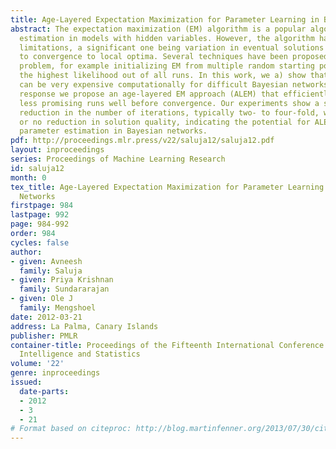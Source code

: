 ```yaml
---
title: Age-Layered Expectation Maximization for Parameter Learning in Bayesian Networks
abstract: The expectation maximization (EM) algorithm is a popular algorithm for parameter
  estimation in models with hidden variables. However, the algorithm has several non-trivial
  limitations, a significant one being variation in eventual solutions found, due
  to convergence to local optima. Several techniques have been proposed to allay this
  problem, for example initializing EM from multiple random starting points and selecting
  the highest likelihood out of all runs. In this work, we a) show that this method
  can be very expensive computationally for difficult Bayesian networks, and b) in
  response we propose an age-layered EM approach (ALEM) that efficiently discards
  less promising runs well before convergence. Our experiments show a significant
  reduction in the number of iterations, typically two- to four-fold, with minimal
  or no reduction in solution quality, indicating the potential for ALEM to streamline
  parameter estimation in Bayesian networks.
pdf: http://proceedings.mlr.press/v22/saluja12/saluja12.pdf
layout: inproceedings
series: Proceedings of Machine Learning Research
id: saluja12
month: 0
tex_title: Age-Layered Expectation Maximization for Parameter Learning in Bayesian
  Networks
firstpage: 984
lastpage: 992
page: 984-992
order: 984
cycles: false
author:
- given: Avneesh
  family: Saluja
- given: Priya Krishnan
  family: Sundararajan
- given: Ole J
  family: Mengshoel
date: 2012-03-21
address: La Palma, Canary Islands
publisher: PMLR
container-title: Proceedings of the Fifteenth International Conference on Artificial
  Intelligence and Statistics
volume: '22'
genre: inproceedings
issued:
  date-parts:
  - 2012
  - 3
  - 21
# Format based on citeproc: http://blog.martinfenner.org/2013/07/30/citeproc-yaml-for-bibliographies/
---
```

